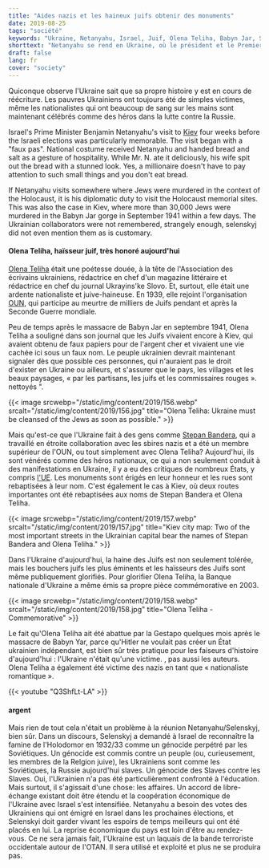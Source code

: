 ```yaml
---
title: "Aides nazis et les haineux juifs obtenir des monuments"
date: 2019-08-25
tags: "société"
keywords: "Ukraine, Netanyahu, Israel, Juif, Olena Teliha, Babyn Jar, Stepan Bandera, nationaliste, nazi, Holocauste"
shorttext: "Netanyahu se rend en Ukraine, où le président et le Premier ministre sont juifs. Ils n'attribuent l'Holocauste qu'à d'autres."
draft: false
lang: fr
cover: "society"
---
```


Quiconque observe l'Ukraine sait que sa propre histoire y est en cours de réécriture. Les pauvres Ukrainiens ont toujours été de simples victimes, même les nationalistes qui ont beaucoup de sang sur les mains sont maintenant célébrés comme des héros dans la lutte contre la Russie. 

Israel's Prime Minister Benjamin Netanyahu's visit to [Kiev](https://www.ynetnews.com/articles/0,7340,L-5571794,00.html "Ukrainains irate as Sara Netanyahu throws bread on floor during Kiev welcome") four weeks before the Israeli elections was particularly memorable. The visit began with a "faux pas". National costume received Netanyahu and handed bread and salt as a gesture of hospitality. While Mr. N. ate it deliciously, his wife spit out the bread with a stunned look. Yes, a millionaire doesn't have to pay attention to such small things and you don't eat bread. 

If Netanyahu visits somewhere where Jews were murdered in the context of the Holocaust, it is his diplomatic duty to visit the Holocaust memorial sites. This was also the case in Kiev, where more than 30,000 Jews were murdered in the Babyn Jar gorge in September 1941 within a few days. The Ukrainian collaborators were not remembered, strangely enough, selenskyj did not even mention them as is customary. 

#### Olena Teliha, haïsseur juif, très honoré aujourd'hui

[Olena Teliha](https://www.thejc.com/news/news-features/ukraine-s-leader-in-the-%EF%AC%81ght-against-jew-hate-bends-holocaust-history-1.434037 "Ukraine’s leader in the ﬁght against Jew-hate bends Holocaust history") était une poétesse douée, à la tête de l'Association des écrivains ukrainiens, rédactrice en chef d'un magazine littéraire et rédactrice en chef du journal Ukrayins'ke Slovo. Et, surtout, elle était une ardente nationaliste et juive-haineuse. En 1939, elle rejoint l'organisation [OUN](http://www.encyclopediaofukraine.com/display.asp?AddButton=pages\O\R\OrganizationofUkrainianNationalists.htm "Organization of Ukrainian Nationalists"), qui participe au meurtre de milliers de Juifs pendant et après la Seconde Guerre mondiale.

Peu de temps après le massacre de Babyn Jar en septembre 1941, Olena Teliha a souligné dans son journal que les Juifs vivaient encore à Kiev, qui avaient obtenu de faux papiers pour de l'argent cher et vivaient une vie cachée ici sous un faux nom. Le peuple ukrainien devrait maintenant signaler dès que possible ces personnes, qui n'auraient pas le droit d'exister en Ukraine ou ailleurs, et s'assurer que le pays, les villages et les beaux paysages, « par les partisans, les juifs et les commissaires rouges ». nettoyés ".

{{< image srcwebp="/static/img/content/2019/156.webp" srcalt="/static/img/content/2019/156.jpg" title="Olena Teliha: Ukraine must be cleansed of the Jews as soon as possible." >}}

Mais qu'est-ce que l'Ukraine fait à des gens comme [Stepan Bandera](https://fr.wikipedia.org/wiki/Stepan_Bandera "Stepan Bandera"), qui a travaillé en étroite collaboration avec les sbires nazis et a été un membre supérieur de l'OUN, ou tout simplement avec Olena Teliha? Aujourd'hui, ils sont vénérés comme des héros nationaux, ce qui a non seulement conduit à des manifestations en Ukraine, il y a eu des critiques de nombreux États, y compris [l'UE](http://www.europarl.europa.eu/sides/getDoc.do?pubRef=-//EP//TEXT+MOTION+P7-RC-2010-0116+0+DOC+XML+V0//FR "PROPOSITION DE RÉSOLUTION COMMUNE"). Les monuments sont érigés en leur honneur et les rues sont rebaptisées à leur nom. C'est également le cas à Kiev, où deux routes importantes ont été rebaptisées aux noms de Stepan Bandera et Olena Teliha.

{{< image srcwebp="/static/img/content/2019/157.webp" srcalt="/static/img/content/2019/157.jpg" title="Kiev city map: Two of the most important streets in the Ukrainian capital bear the names of Stepan Bandera and Olena Teliha." >}}

Dans l'Ukraine d'aujourd'hui, la haine des Juifs est non seulement tolérée, mais les bouchers juifs les plus éminents et les haïsseurs des Juifs sont même publiquement glorifiés. Pour glorifier Olena Teliha, la Banque nationale d'Ukraine a même émis sa propre pièce commémorative en 2003.

{{< image srcwebp="/static/img/content/2019/158.webp" srcalt="/static/img/content/2019/158.jpg" title="Olena Teliha - Commemorative" >}}

Le fait qu'Olena Teliha ait été abattue par la Gestapo quelques mois après le massacre de Babyn Yar, parce qu'Hitler ne voulait pas créer un État ukrainien indépendant, est bien sûr très pratique pour les faiseurs d'histoire d'aujourd'hui : l'Ukraine n'était qu'une victime. , pas aussi les auteurs. Olena Teliha a également été victime des nazis en tant que « nationaliste romantique ».

{{< youtube "Q3ShfLt-LA" >}}

#### argent

Mais rien de tout cela n'était un problème à la réunion Netanyahu/Selenskyj, bien sûr. Dans un discours, Selenskyj a demandé à Israel de reconnaître la famine de l'Holodomor en 1932/33 comme un génocide perpétré par les Soviétiques. Un génocide est commis contre un peuple (ou, curieusement, les membres de la Relgion juive), les Ukrainiens sont comme les Soviétiques, la Russie aujourd'hui slaves. Un génocide des Slaves contre les Slaves. Oui, l'Ukrainien n'a pas été particulièrement confronté à l'éducation. Mais surtout, il s'agissait d'une chose: les affaires. Un accord de libre-échange existant doit être étendu et la coopération économique de l'Ukraine avec Israel s'est intensifiée. Netanyahu a besoin des votes des Ukrainiens qui ont émigré en Israel dans les prochaines élections, et Selenskyi doit garder vivant les espoirs de temps meilleurs qui ont été placés en lui. La reprise économique du pays est loin d'être au rendez-vous. Ce ne sera jamais fait, l'Ukraine est un laquais de la bande terroriste occidentale autour de l'OTAN. Il sera utilisé et exploité et plus ne se produira pas.  
